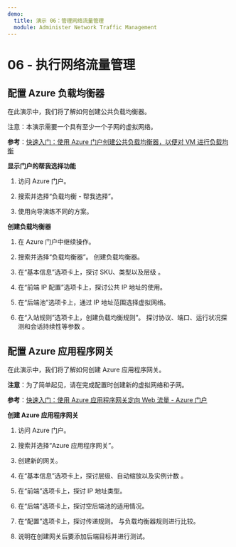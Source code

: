 ```yaml
---
demo:
  title: 演示 06：管理网络流量管理
  module: Administer Network Traffic Management
---
```



# 06 - 执行网络流量管理

## 配置 Azure 负载均衡器

在此演示中，我们将了解如何创建公共负载均衡器。 

注意：本演示需要一个具有至少一个子网的虚拟网络。  

**参考**：[快速入门：使用 Azure 门户创建公共负载均衡器，以便对 VM 进行负载均衡](https://learn.microsoft.com/azure/load-balancer/quickstart-load-balancer-standard-public-portal)

**显示门户的帮我选择功能**

1. 访问 Azure 门户。

1. 搜索并选择“负载均衡 - 帮我选择”。

1. 使用向导演练不同的方案。
   
**创建负载均衡器**

1. 在 Azure 门户中继续操作。

1. 搜索并选择“负载均衡器”。 创建负载均衡器。 

1. 在“基本信息”选项卡上，探讨 SKU、类型以及层级   。

1. 在“前端 IP 配置”选项卡上，探讨公共 IP 地址的使用。

1. 在“后端池”选项卡上，通过 IP 地址范围选择虚拟网络。

1. 在“入站规则”选项卡上，创建负载均衡规则”。 探讨协议、端口、运行状况探测和会话持续性等参数   。 


## 配置 Azure 应用程序网关

在此演示中，我们将了解如何创建 Azure 应用程序网关。 

**注意**：为了简单起见，请在完成配置时创建新的虚拟网络和子网。 

**参考**：[快速入门：使用 Azure 应用程序网关定向 Web 流量 - Azure 门户](https://learn.microsoft.com/azure/application-gateway/quick-create-portal)

**创建 Azure 应用程序网关**

1. 访问 Azure 门户。

1. 搜索并选择“Azure 应用程序网关”。

1. 创建新的网关。

1. 在“基本信息”选项卡上，探讨层级、自动缩放以及实例计数   。

1. 在“前端”选项卡上，探讨 IP 地址类型。

1. 在“后端”选项卡上，探讨空后端池的适用情况。

1. 在“配置”选项卡上，探讨传递规则。 与负载均衡器规则进行比较。

1. 说明在创建网关后要添加后端目标并进行测试。 
